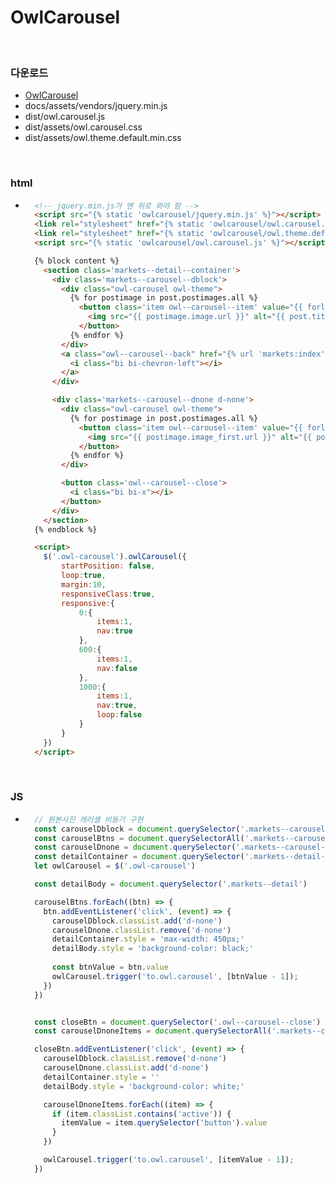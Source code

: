 # OwlCarousel

<br/>

### 다운로드
- [OwlCarousel](https://owlcarousel2.github.io/OwlCarousel2/)
- docs/assets/vendors/jquery.min.js
- dist/owl.carousel.js
- dist/assets/owl.carousel.css
- dist/assets/owl.theme.default.min.css

<br/>

### html
- ```html
    <!-- jquery.min.js가 맨 위로 와야 함 -->
    <script src="{% static 'owlcarousel/jquery.min.js' %}"></script>
    <link rel="stylesheet" href="{% static 'owlcarousel/owl.carousel.css' %}">
    <link rel="stylesheet" href="{% static 'owlcarousel/owl.theme.default.min.css' %}">
    <script src="{% static 'owlcarousel/owl.carousel.js' %}"></script>

    {% block content %}
      <section class='markets--detail--container'>
        <div class='markets--carousel--dblock'>
          <div class="owl-carousel owl-theme">
            {% for postimage in post.postimages.all %}
              <button class='item owl--carousel--item' value="{{ forloop.counter }}">
                <img src="{{ postimage.image.url }}" alt="{{ post.title }}">
              </button>
            {% endfor %}
          </div>
          <a class="owl--carousel--back" href="{% url 'markets:index' %}">
            <i class="bi bi-chevron-left"></i>
          </a>
        </div>

        <div class='markets--carousel--dnone d-none'>
          <div class="owl-carousel owl-theme">
            {% for postimage in post.postimages.all %}
              <button class='item owl--carousel--item' value="{{ forloop.counter }}">
                <img src="{{ postimage.image_first.url }}" alt="{{ post.title }}">
              </button>
            {% endfor %}
          </div>

          <button class='owl--carousel--close'>
            <i class="bi bi-x"></i>
          </button>
        </div>
      </section>
    {% endblock %}

    <script>
      $('.owl-carousel').owlCarousel({
          startPosition: false,
          loop:true,
          margin:10,
          responsiveClass:true,
          responsive:{
              0:{
                  items:1,
                  nav:true
              },
              600:{
                  items:1,
                  nav:false
              },
              1000:{
                  items:1,
                  nav:true,
                  loop:false
              }
          }
      })
    </script>
  ```

<br/>

### JS
- ```javascript
    // 원본사진 캐러셀 비동기 구현
    const carouselDblock = document.querySelector('.markets--carousel--dblock')
    const carouselBtns = document.querySelectorAll('.markets--carousel--dblock .item')
    const carouselDnone = document.querySelector('.markets--carousel--dnone')
    const detailContainer = document.querySelector('.markets--detail--container')
    let owlCarousel = $('.owl-carousel')

    const detailBody = document.querySelector('.markets--detail')

    carouselBtns.forEach((btn) => {
      btn.addEventListener('click', (event) => {
        carouselDblock.classList.add('d-none') 
        carouselDnone.classList.remove('d-none')
        detailContainer.style = 'max-width: 450px;'
        detailBody.style = 'background-color: black;'
          
        const btnValue = btn.value
        owlCarousel.trigger('to.owl.carousel', [btnValue - 1]);
      })
    })


    const closeBtn = document.querySelector('.owl--carousel--close')
    const carouselDnoneItems = document.querySelectorAll('.markets--carousel--dnone .owl-item')

    closeBtn.addEventListener('click', (event) => {
      carouselDblock.classList.remove('d-none')
      carouselDnone.classList.add('d-none')
      detailContainer.style = ''
      detailBody.style = 'background-color: white;'

      carouselDnoneItems.forEach((item) => {
        if (item.classList.contains('active')) {
          itemValue = item.querySelector('button').value
        }
      })

      owlCarousel.trigger('to.owl.carousel', [itemValue - 1]);
    })
  ```

